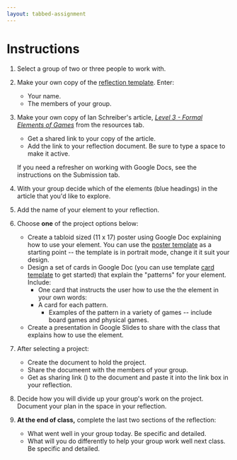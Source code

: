 ```yaml
---
layout: tabbed-assignment
---
```


# Instructions

1. Select a group of two or three people to work with.
1. Make your own copy of the [reflection template][template]. Enter:
   * Your name.
   * The members of your group.
1. Make your own copy of Ian Schreiber's article, *[Level 3 - Formal Elements of Games][article]* from the resources tab.
   * Get a shared link to your copy of the article.
   * Add the link to your reflection document. Be sure to type a space to make it active.
   
   If you need a refresher on working with Google Docs, see the instructions on the Submission tab.
1. With your group decide which of the elements (blue headings) in the article that you'd like to explore.
1. Add the name of your element to your reflection.
1. Choose **one** of the project options below:
   * Create a tabloid sized (11 x 17) poster using Google Doc explaining how to use your element. You can use the [poster template][poster-template] as a starting point -- the template is in portrait mode, change it it suit your design.
   * Design a set of cards in Google Doc (you can use template [card template][card-template] to get started) that explain the "patterns" for your element. Include:
      - One card that instructs the user how to use the the element in your own words:
      - A card for each pattern.
        - Examples of the pattern in a variety of games -- include board games and physical games.
   * Create a presentation in Google Slides to share with the class that explains how to use the element.
1. After selecting a project:
   * Create the document to hold the project.
   * Share the documeent with the members of your group.
   * Get as sharing link () to the document and paste it into the link box in your reflection.
1. Decide how you will divide up your group's work on the project. Document your plan in the space in your reflection.
1. **At the end of class,** complete the last two sections of the reflection:
   - What went well in your group today. Be specific and detailed.
   - What will you do differently to help your group work well next class. Be specific and detailed.


<!-- Don't edit links here, change them in _data/assignment.yml instead, -->

[article]: <{{site.data.assignment.article}}>
[card-template]: <{{site.data.assignment.card-template}}>
[poster-template]: <{{site.data.assignment.poster-template}}>
[slides]: <{{site.data.assignment.slides}}>
[template]: <{{site.data.assignment.template}}>
